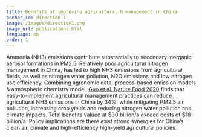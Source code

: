 ```yaml
---
title: Benefits of improving agricultural N management in China
anchor_id: direction-1
image: /images/direction1.png
image_url: publications.html
language: en
order: 1
---
```


Ammonia (NH3) emissions contribute substantially to secondary inorganic aerosol formations in PM2.5. Relatively poor agricultural nitrogen management in China, has led to high NH3 emissions from agricultural fields, as well as nitrogen water pollution, N2O emissions and low nitrogen use efficiency. Combining agronomic data, process-based emission models & atmospheric chemistry model, [Guo et al. Nature Food 2020](https://www.nature.com/articles/s43016-020-00162-z) finds that easy-to-implement agricultural management practices can reduce agricultural NH3 emissions in China by 34%, while mitigating PM2.5 air pollution, increasing crop yields and reducing nitrogen water pollution and climate impacts. Total benefits valued at $30 billion/a exceed costs of $18 billion/a. Policy implications are there exist strong synergies for China’s clean air, climate and high-efficiency high-yield agricultural policies. 

